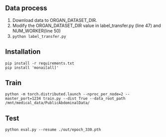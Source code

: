 ## Data process
1. Download data to ORGAN_DATASET_DIR.  
2. Modify the ORGAN_DATASET_DIR value in label_transfer.py (line 47) and NUM_WORKER(line 50)
3. ```python label_transfer.py```

## Installation

```
pip install -r requirements.txt
pip install 'monai[all]'
```

## Train
```python -m torch.distributed.launch --nproc_per_node=2 --master_port=1234 train.py --dist True --data_root_path /mnt/medical_data/PublicAbdominalData/```

## Test
```python eval.py --resume ./out/epoch_330.pth```
